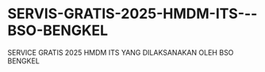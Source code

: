 # SERVIS-GRATIS-2025-HMDM-ITS---BSO-BENGKEL
SERVICE GRATIS 2025 HMDM ITS YANG DILAKSANAKAN OLEH BSO BENGKEL

